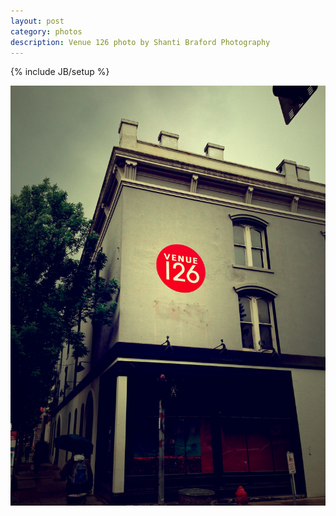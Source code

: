 ```yaml
---
layout: post
category: photos
description: Venue 126 photo by Shanti Braford Photography
---
```

{% include JB/setup %}

<a href="/photos/slice_of_life_-_oldtown,_chinatown/venue_126.jpg" title="Venue 126"><img src="/photos/slice_of_life_-_oldtown,_chinatown/venue_126.jpg" alt="Venue 126" /></a>

